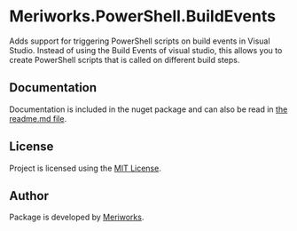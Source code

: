# Meriworks.PowerShell.BuildEvents
Adds support for triggering PowerShell scripts on build events in Visual Studio.
Instead of using the Build Events of visual studio, this allows you to create PowerShell scripts that is called on different build steps.

## Documentation
Documentation is included in the nuget package and can also be read in [the readme.md file](Meriworks.PowerShell.BuildEvents/nuspec/content/_msbuild/Meriworks.PowerShell.BuildEvents/readme.md).

## License
Project is licensed using the [MIT License](LICENSE.md).

## Author
Package is developed by [Meriworks](http://www.meriworks.se).


